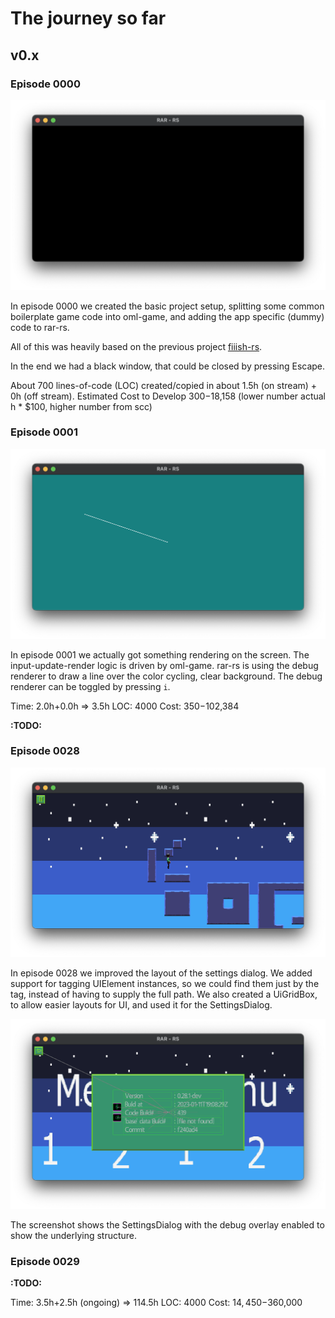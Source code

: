 # The journey so far

## v0.x

### Episode 0000
![Episode 0000](journey/episode-0000.png "Episode 0000")

In episode 0000 we created the basic project setup,
splitting some common boilerplate game code into oml-game,
and adding the app specific (dummy) code to rar-rs.

All of this was heavily based on the previous project [fiiish-rs](https://github.com/andreasOM/fiiish-rs).

In the end we had a black window, that could be closed by pressing Escape.

About 700 lines-of-code (LOC) created/copied in about 1.5h (on stream) + 0h (off stream).
Estimated Cost to Develop $300-$18,158 (lower number actual h * $100, higher number from scc)


### Episode 0001
![Episode 0001](journey/episode-0001.png "Episode 0001")

In episode 0001 we actually got something rendering on the screen.
The input-update-render logic is driven by oml-game.
rar-rs is using the debug renderer to draw a line over the color cycling, clear background. The debug renderer can be toggled by pressing `i`.

Time: 2.0h+0.0h => 3.5h
LOC: 4000
Cost: $350-$102,384

**:TODO:**

### Episode 0028
![Episode 0028](journey/episode-0028.png "Episode 0028")

In episode 0028 we improved the layout of the settings dialog.
We added support for tagging UIElement instances,
so we could find them just by the tag, instead of having to supply the full path.
We also created a UiGridBox, to allow easier layouts for UI, and used it for the SettingsDialog.

![Episode 0028 Settings](journey/episode-0028-settings.png "Episode 0028 - Settings")

The screenshot shows the SettingsDialog with the debug overlay enabled to show the underlying structure.

### Episode 0029

**:TODO:**

Time: 3.5h+2.5h (ongoing) => 114.5h
LOC: 4000
Cost: $14,450-$360,000
